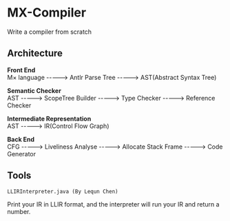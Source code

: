 # MX-Compiler
Write a compiler from scratch

## Architecture

**Front End**  
M× language -----> Antlr Parse Tree -----> AST(Abstract Syntax Tree)

**Semantic Checker**  
AST -----> ScopeTree Builder -----> Type Checker -----> Reference Checker

**Intermediate Representation**  
AST -----> IR(Control Flow Graph)

**Back End**  
CFG -----> Liveliness Analyse -----> Allocate Stack Frame -----> Code Generator

## Tools
```
LLIRInterpreter.java (By Lequn Chen)
```
Print your IR in LLIR format, and the interpreter will run your IR and return a number.
